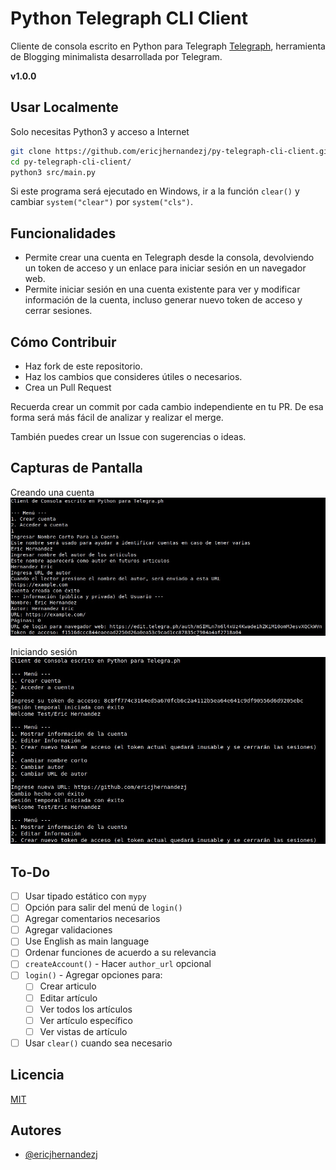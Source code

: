# Python Telegraph CLI Client

Cliente de consola escrito en Python para Telegraph [Telegraph](https://telegra.ph), herramienta de Blogging minimalista desarrollada por Telegram.

**v1.0.0**
## Usar Localmente

Solo necesitas Python3 y acceso a Internet

```bash
git clone https://github.com/ericjhernandezj/py-telegraph-cli-client.git
cd py-telegraph-cli-client/
python3 src/main.py
```

Si este programa será ejecutado en Windows, ir a la función `clear()` y cambiar
`system("clear")` por `system("cls")`.
## Funcionalidades

- Permite crear una cuenta en Telegraph desde la consola, devolviendo un token de acceso y un enlace para iniciar sesión en un navegador web.
- Permite iniciar sesión en una cuenta existente para ver y modificar información de la cuenta, incluso generar nuevo token de acceso y cerrar sesiones.

## Cómo Contribuir

- Haz fork de este repositorio.
- Haz los cambios que consideres útiles o necesarios.
- Crea un Pull Request

Recuerda crear un commit por cada cambio independiente en tu PR. De esa forma será más fácil de analizar y realizar el merge.

También puedes crear un Issue con sugerencias o ideas.

## Capturas de Pantalla

Creando una cuenta
![Create Account](screenshots/create-account.jpeg)

Iniciando sesión
![Login](screenshots/login.jpeg)

## To-Do

- [ ] Usar tipado estático con `mypy`
- [ ] Opción para salir del menú de `login()`
- [ ] Agregar comentarios necesarios
- [ ] Agregar validaciones
- [ ] Use English as main language
- [ ] Ordenar funciones de acuerdo a su relevancia
- [ ] `createAccount()` - Hacer `author_url` opcional
- [ ] `login()` - Agregar opciones para:
	- [ ] Crear articulo
	- [ ] Editar artículo
	- [ ] Ver todos los artículos
	- [ ] Ver artículo específico
	- [ ] Ver vistas de artículo
- [ ] Usar `clear()` cuando sea necesario

## Licencia

[MIT](https://choosealicense.com/licenses/mit/)

## Autores

- [@ericjhernandezj](https://github.com/ericjhernandezj)
